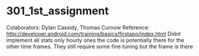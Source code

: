 301_1st_assignment
==================

Colaborators: Dylan Cassidy, Thomas Curnow
Reference: http://developer.android.com/training/basics/firstapp/index.html
Didnt implement all stats only hourly ones the code is potentially there for the other time frames. They still require some fine tuning but the frame is there